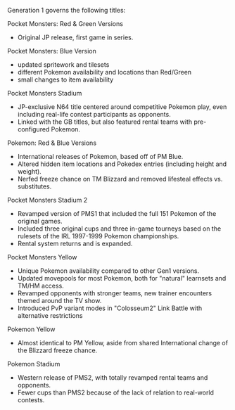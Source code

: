 Generation 1 governs the following titles:

Pocket Monsters: Red & Green Versions
* Original JP release, first game in series.

Pocket Monsters: Blue Version
* updated spritework and tilesets
* different Pokemon availability and locations than Red/Green
* small changes to item availability

Pocket Monsters Stadium
* JP-exclusive N64 title centered around competitive Pokemon play, even including real-life contest participants as opponents.
* Linked with the GB titles, but also featured rental teams with pre-configured Pokemon.
    
Pokemon: Red & Blue Versions
* International releases of Pokemon, based off of PM Blue.
* Altered hidden item locations and Pokedex entries (including height and weight).
* Nerfed freeze chance on TM Blizzard and removed lifesteal effects vs. substitutes.

Pocket Monsters Stadium 2
* Revamped version of PMS1 that included the full 151 Pokemon of the original games.
* Included three original cups and three in-game tourneys based on the rulesets of the IRL 1997-1999 Pokemon championships.
* Rental system returns and is expanded.

Pocket Monsters Yellow 
* Unique Pokemon availability compared to other Gen1 versions.
* Updated movepools for most Pokemon, both for "natural" learnsets and TM/HM access.
* Revamped opponents with stronger teams, new trainer encounters themed around the TV show.
* Introduced PvP variant modes in "Colosseum2" Link Battle with alternative restrictions

Pokemon Yellow
* Almost identical to PM Yellow, aside from shared International change of the Blizzard freeze chance.

Pokemon Stadium
* Western release of PMS2, with totally revamped rental teams and opponents.
* Fewer cups than PMS2 because of the lack of relation to real-world contests.